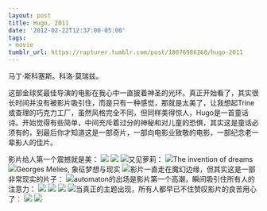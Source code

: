 ```yaml
---
layout: post
title: Hugo, 2011
date: '2012-02-22T12:37:00-05:00'
tags:
- movie
tumblr_url: https://rapturer.tumblr.com/post/18076986268/hugo-2011
---
```

马丁·斯科塞斯。科洛·莫瑞兹。

这部金球奖最佳导演的电影在我心中一直披着神圣的光环。真正开始看了，其实很长时间并没有被影片吸引住，而是只有一种感觉，那就是太美了，让我想起Trine或查理的巧克力工厂，虽然风格完全不同，但同样美得惊人，Hugo是一首童话诗。开始觉得有些简单，中间充斥着过分的神秘和对儿童的恐惧，其实这是童话必须有的，到最后你才知道这是一部奇片，一部向电影业致敬的电影，一部纪念老一辈影人的佳片。

影片给人第一个震撼就是美： ![](/assets/img/tumblr_m0eahfkaut1r0cnr9.jpg) ![](/assets/img/tumblr_m0eahttdih1r0cnr9.jpg) ![](/assets/img/tumblr_m0eai4mi391r0cnr9.jpg)又见萝莉： ![](/assets/img/tumblr_m0eaim2y3d1r0cnr9.jpg)The invention of dreams ![](/assets/img/tumblr_m0eacx7ny51r0cnr9.jpg)Georges Melies, 象征梦想与现实 ![](/assets/img/tumblr_m0eae5ynt61r0cnr9.jpg)影片一直走在魔幻边缘，但其实这是一部非常现实的片子： ![](/assets/img/tumblr_m0eak5d3qi1r0cnr9.jpg)automaton的出场是影片第一个高潮，瞬间吸引住所有人的注意力： ![](/assets/img/tumblr_m0eal1qna01r0cnr9.jpg) ![](/assets/img/tumblr_m0ealk5ufh1r0cnr9.jpg) ![](/assets/img/tumblr_m0ealpknlk1r0cnr9.jpg) ![](/assets/img/tumblr_m0ealtr01m1r0cnr9.jpg)当真正的主题出现，所有人都早已不住赞叹影片的良苦用心了： ![](/assets/img/tumblr_m0eanbykvr1r0cnr9.jpg) ![](/assets/img/tumblr_m0eanllicr1r0cnr9.jpg)

